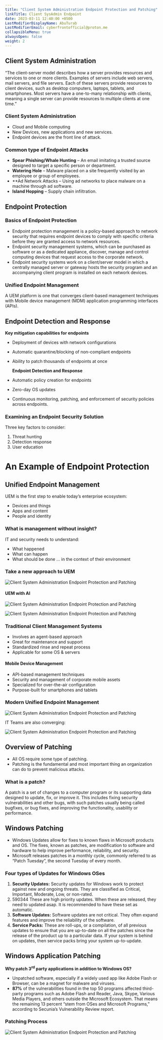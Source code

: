 ```yaml
---
title: "Client System Administration Endpoint Protection and Patching"
linkTitle: Client SysAdmin Endpoint
date: 2023-03-11 12:40:00 +0500
LastModifierDisplayName: AbuTurab
LastModifierEmail: cyberfrontofficial@proton.me
collapsibleMenu: true
alwaysOpen: false
weight: 2
---
```


## **Client System Administration**

“The client-server model describes how a server provides resources and services to one or more clients. Examples of servers include web servers, mail servers, and file servers. Each of these servers provide resources to client devices, such as desktop computers, laptops, tablets, and smartphones. Most servers have a one-to-many relationship with clients, meaning a single server can provide resources to multiple clients at one time.”

### Client System Administration

- Cloud and Mobile computing
- New Devices, new applications and new services.
- Endpoint devices are the front line of attack.

### Common type of Endpoint Attacks

- **Spear Phishing/Whale Hunting** – An email imitating a trusted source designed to target a specific person or department.
- **Watering Hole** – Malware placed on a site frequently visited by an employee or group of employees.
- **Ad Network Attacks – Using ad networks to place malware on a machine through ad software.
- **Island Hopping** – Supply chain infiltration.

## **Endpoint Protection**

### Basics of Endpoint Protection

- Endpoint protection management is a policy-based approach to network security that requires endpoint devices to comply with specific criteria before they are granted access to network resources.
- Endpoint security management systems, which can be purchased as software or as a dedicated appliance, discover, manage and control computing devices that request access to the corporate network.
- Endpoint security systems work on a client/server model in which a centrally managed server or gateway hosts the security program and an accompanying client program is installed on each network devices.

### Unified Endpoint Management
  
  A UEM platform is one that converges client-based management techniques with Mobile device management (MDM) application programming interfaces (APIs).

## **Endpoint Detection and Response**
  
  **Key mitigation capabilities for endpoints**
- Deployment of devices with network configurations
- Automatic quarantine/blocking of non-compliant endpoints
- Ability to patch thousands of endpoints at once
  
  **Endpoint Detection and Response**
- Automatic policy creation for endpoints
- Zero-day OS updates
- Continuous monitoring, patching, and enforcement of security policies across endpoints.

### Examining an Endpoint Security Solution
  
  Three key factors to consider:
  1. Threat hunting
  2. Detection response
  3. User education

# **An Example of Endpoint Protection**

## **Unified Endpoint Management**
  
  UEM is the first step to enable today’s enterprise ecosystem:
- Devices and things
- Apps and content
- People and identity

### What is management without insight?
  
  IT and security needs to understand:
- What happened
- What can happen
- What should be done
  … in the context of their environment

### **Take a new approach to UEM**
  
  ![Client System Administration Endpoint Protection and Patching](/notes/ibm-cybersecurity-analyst/Client%20System%20Administration%20Endpoint%20Protection%20and%20Patching.png)

#### UEM with AI
  
  ![Client System Administration Endpoint Protection and Patching](/notes/ibm-cybersecurity-analyst/Client%20System%20Administration%20Endpoint%20Protection%20and%20Patching-1.png)
  
  ![Client System Administration Endpoint Protection and Patching](/notes/ibm-cybersecurity-analyst/Client%20System%20Administration%20Endpoint%20Protection%20and%20Patching-2.png)

### **Traditional Client Management Systems**

- Involves an agent-based approach
- Great for maintenance and support
- Standardized rinse and repeat process
- Applicable for some OS & servers

#### Mobile Device Management

- API-based management techniques
- Security and management of corporate mobile assets
- Specialized for over-the-air configuration
- Purpose-built for smartphones and tablets

### Modern Unified Endpoint Management
  
  ![Client System Administration Endpoint Protection and Patching](/notes/ibm-cybersecurity-analyst/Client%20System%20Administration%20Endpoint%20Protection%20and%20Patching-3.png)
  
  IT Teams are also converging:
  
  ![Client System Administration Endpoint Protection and Patching](/notes/ibm-cybersecurity-analyst/Client%20System%20Administration%20Endpoint%20Protection%20and%20Patching-4.png)

## **Overview of Patching**

- All OS require some type of patching.
- Patching is the fundamental and most important thing an organization can do to prevent malicious attacks.

### What is a patch?
  
  A patch is a set of changes to a computer program or its supporting data designed to update, fix, or improve it. This includes fixing security vulnerabilities and other bugs, with such patches usually being called bugfixes, or bug fixes, and improving the functionality, usability or performance.

## **Windows Patching**

- Windows Updates allow for fixes to known flaws in Microsoft products and OS. The fixes, known as patches, are modification to software and hardware to help improve performance, reliability, and security.
- Microsoft releases patches in a monthly cycle, commonly referred to as “Patch Tuesday”, the second Tuesday of every month.

### Four types of Updates for Windows OSes
  
  1. **Security Updates:** Security updates for Windows work to protect against new and ongoing threats. They are classified as Critical, Important, Moderate, Low, or non-rated.
  2. 590344 These are high priority updates. When these are released, they need to updated asap. It is recommended to have these set as automatic.
  3. **Software Updates:** Software updates are not critical. They often expand features and improve the reliability of the software.
  4. **Service Packs:** These are roll-ups, or a compilation, of all previous updates to ensure that you are up-to-date on all the patches since the release of the product up to a particular data. If your system is behind on updates, then service packs bring your system up-to-update.

## **Windows Application Patching**
  
  **Why patch 3<sup>rd</sup> party applications in addition to Windows OS?**
- Unpatched software, especially if a widely used app like Adobe Flash or Browser, can be a magnet for malware and viruses.
- **87%** of the vulnerabilities found in the top 50 programs affected third-party programs such as Adobe Flash and Reader, Java, Skype, Various Media Players, and others outside the Microsoft Ecosystem. That means the remaining 13 percent “stem from OSes and Microsoft Programs,” according to Secunia’s Vulnerability Review report.

### Patching Process
  
  ![Client System Administration Endpoint Protection and Patching](/notes/ibm-cybersecurity-analyst/Client%20System%20Administration%20Endpoint%20Protection%20and%20Patching-5.png)
